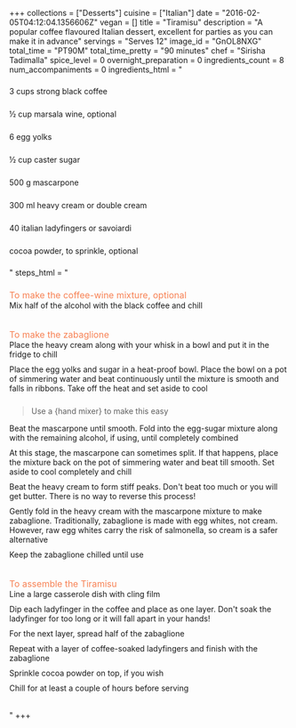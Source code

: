 +++
collections = ["Desserts"]
cuisine = ["Italian"]
date = "2016-02-05T04:12:04.1356606Z"
vegan = []
title = "Tiramisu"
description = "A popular coffee flavoured Italian dessert, excellent for parties as you can make it in advance"
servings = "Serves 12"
image_id = "GnOL8NXG"
total_time = "PT90M"
total_time_pretty = "90 minutes"
chef = "Sirisha Tadimalla"
spice_level = 0
overnight_preparation = 0
ingredients_count = 8
num_accompaniments = 0
ingredients_html = "<ul style='padding-left: 0; list-style: none;'><li itemprop='recipeIngredient' style='margin: 8px 0px;padding: 8px 0px;'>3 cups strong black coffee</li><li itemprop='recipeIngredient' style='margin: 8px 0px;padding: 8px 0px;'>½ cup marsala wine, optional</li><li itemprop='recipeIngredient' style='margin: 8px 0px;padding: 8px 0px;'>6 egg yolks</li><li itemprop='recipeIngredient' style='margin: 8px 0px;padding: 8px 0px;'>½ cup caster sugar</li><li itemprop='recipeIngredient' style='margin: 8px 0px;padding: 8px 0px;'>500 g mascarpone</li><li itemprop='recipeIngredient' style='margin: 8px 0px;padding: 8px 0px;'>300 ml heavy cream or double cream</li><li itemprop='recipeIngredient' style='margin: 8px 0px;padding: 8px 0px;'>40 italian ladyfingers or savoiardi</li><li itemprop='recipeIngredient' style='margin: 8px 0px;padding: 8px 0px;'>cocoa powder, to sprinkle, optional</li></ul>"
steps_html = "<ol style='list-style: none inside; padding-left: 0px;'><li style='list-style: none; margin: 8px 0px;padding: 8px 0px;'><span style='font-size: medium; color: #f78153;'>To make the coffee-wine mixture, optional</span><ol style='list-style: none inside; padding-left: 0px;'><li style='padding-bottom: 10px;'><i class='step-track-icon fa fa-square-o'></i><span class='step-text' itemprop='recipeInstructions'>Mix half of the alcohol with the black coffee and chill</span></li></ol></li><li style='list-style: none; margin: 8px 0px;padding: 8px 0px;'><span style='font-size: medium; color: #f78153;'>To make the zabaglione</span><ol style='list-style: none inside; padding-left: 0px;'><li style='padding-bottom: 10px;'><i class='step-track-icon fa fa-square-o'></i><span class='step-text' itemprop='recipeInstructions'>Place the heavy cream along with your whisk in a bowl and put it in the fridge to chill</span></li><li style='padding-bottom: 10px;'><i class='step-track-icon fa fa-square-o'></i><span class='step-text' itemprop='recipeInstructions'>Place the egg yolks and sugar in a heat-proof bowl. Place the bowl on a pot of simmering water and beat continuously until the mixture is smooth and falls in ribbons. Take off the heat and set aside to cool</span></li><blockquote>Use a {hand mixer} to make this easy</blockquote><li style='padding-bottom: 10px;'><i class='step-track-icon fa fa-square-o'></i><span class='step-text' itemprop='recipeInstructions'>Beat the mascarpone until smooth. Fold into the egg-sugar mixture along with the remaining alcohol, if using, until completely combined</span></li><li style='padding-bottom: 10px;'><i class='step-track-icon fa fa-square-o'></i><span class='step-text' itemprop='recipeInstructions'>At this stage, the mascarpone can sometimes split. If that happens, place the mixture back on the pot of simmering water and beat till smooth. Set aside to cool completely and chill</span></li><li style='padding-bottom: 10px;'><i class='step-track-icon fa fa-square-o'></i><span class='step-text' itemprop='recipeInstructions'>Beat the heavy cream to form stiff peaks. Don't beat too much or you will get butter. There is no way to reverse this process!</span></li><li style='padding-bottom: 10px;'><i class='step-track-icon fa fa-square-o'></i><span class='step-text' itemprop='recipeInstructions'>Gently fold in the heavy cream with the mascarpone mixture to make zabaglione. Traditionally, zabaglione is made with egg whites, not cream. However, raw egg whites carry the risk of salmonella, so cream is a safer alternative</span></li><li style='padding-bottom: 10px;'><i class='step-track-icon fa fa-square-o'></i><span class='step-text' itemprop='recipeInstructions'>Keep the zabaglione chilled until use</span></li></ol></li><li style='list-style: none; margin: 8px 0px;padding: 8px 0px;'><span style='font-size: medium; color: #f78153;'>To assemble the Tiramisu</span><ol style='list-style: none inside; padding-left: 0px;'><li style='padding-bottom: 10px;'><i class='step-track-icon fa fa-square-o'></i><span class='step-text' itemprop='recipeInstructions'>Line a large casserole dish with cling film</span></li><li style='padding-bottom: 10px;'><i class='step-track-icon fa fa-square-o'></i><span class='step-text' itemprop='recipeInstructions'>Dip each ladyfinger in the coffee and place as one layer. Don't soak the ladyfinger for too long or it will fall apart in your hands! </span></li><li style='padding-bottom: 10px;'><i class='step-track-icon fa fa-square-o'></i><span class='step-text' itemprop='recipeInstructions'>For the next layer, spread half of the zabaglione</span></li><li style='padding-bottom: 10px;'><i class='step-track-icon fa fa-square-o'></i><span class='step-text' itemprop='recipeInstructions'>Repeat with a layer of coffee-soaked ladyfingers and finish with the zabaglione</span></li><li style='padding-bottom: 10px;'><i class='step-track-icon fa fa-square-o'></i><span class='step-text' itemprop='recipeInstructions'>Sprinkle cocoa powder on top, if you wish</span></li><li style='padding-bottom: 10px;'><i class='step-track-icon fa fa-square-o'></i><span class='step-text' itemprop='recipeInstructions'>Chill for at least a couple of hours before serving</span></li></ol></li></ol>"
+++
